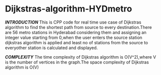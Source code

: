 # Dijkstras-algorithm-HYDmetro
***INTRODUCTION***
This is CPP code for real time use case of Dijkstras algorithm to find the shortest path from source to every destination.There are 56 metro stations in Hyderabad considering them and assigning an integer value starting from 0,when the user enters the source station dijkstras algorithm is applied and least no of stations from the source to everyother station is calculated and displayed.

***COMPLEXITY***
The time complexity of Dijkstras algorithm is O(V^2),where V is the number of vertices in the graph.The space complexity of Dijkstras algorithm is O(V)


